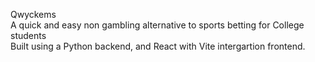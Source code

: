 Qwyckems\
A quick and easy non gambling alternative to sports betting for College students\
Built using a Python backend, and React with Vite intergartion frontend.
